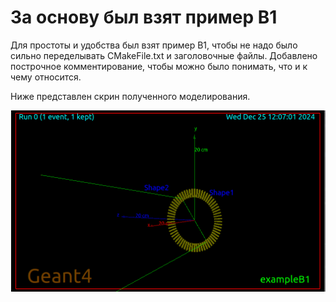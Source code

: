 # За основу был взят пример В1
Для простоты и удобства был взят пример B1, чтобы не надо было сильно переделывать CMakeFile.txt и заголовочные файлы.
Добавлено построчное комментирование, чтобы можно было понимать, что и к чему относится.

Ниже представлен скрин полученного моделирования.

![](/view_of_proj.png)
